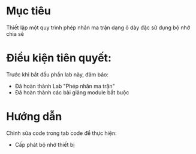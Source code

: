 # Mục tiêu
Thiết lập một quy trình phép nhân ma trận dạng ô dày đặc sử dụng bộ nhớ chia sẻ
# Điều kiện tiên quyết:
Trước khi bắt đầu phần lab này, đảm bảo:
- Đã hoàn thành Lab "Phép nhân ma trận"
- Đã hoàn thành các bài giảng module bắt buộc

# Hướng dẫn
Chỉnh sửa code trong tab code để thực hiện:
- Cấp phát bộ nhớ thiết bị